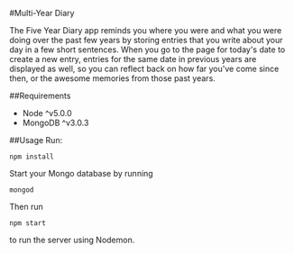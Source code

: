 #Multi-Year Diary


The Five Year Diary app reminds you where you were and what you were doing over the past few years by storing entries that you write about your day in a few short sentences. When you go to the page for today's date to create a new entry, entries for  the same date in previous years are displayed as well, so you can reflect back on how far you've come since then, or the awesome memories from those past years.

##Requirements
- Node ^v5.0.0
- MongoDB ^v3.0.3

##Usage
Run:
```
npm install
```

Start your Mongo database by running
```
mongod
```

Then run
```
npm start
```

to run the server using Nodemon.
